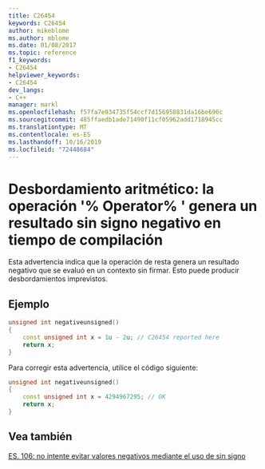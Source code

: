 ```yaml
---
title: C26454
keywords: C26454
author: mikeblome
ms.author: mblome
ms.date: 01/08/2017
ms.topic: reference
f1_keywords:
- C26454
helpviewer_keywords:
- C26454
dev_langs:
- C++
manager: markl
ms.openlocfilehash: f57fa7e934735f54ccf7d156958831da16be696c
ms.sourcegitcommit: 485ffaedb1ade71490f11cf05962add1718945cc
ms.translationtype: MT
ms.contentlocale: es-ES
ms.lasthandoff: 10/16/2019
ms.locfileid: "72448684"
---
```

# <a name="arithmetic-overflow-operator-operation-produces-a-negative-unsigned-result-at-compile-time"></a>Desbordamiento aritmético: la operación '% Operator% ' genera un resultado sin signo negativo en tiempo de compilación

  Esta advertencia indica que la operación de resta genera un resultado negativo que se evaluó en un contexto sin firmar. Esto puede producir desbordamientos imprevistos.

## <a name="example"></a>Ejemplo

```cpp
unsigned int negativeunsigned()
{
    const unsigned int x = 1u - 2u; // C26454 reported here
    return x;
}
```

Para corregir esta advertencia, utilice el código siguiente:

```cpp
unsigned int negativeunsigned()
{
    const unsigned int x = 4294967295; // OK
    return x;
}
```

## <a name="see-also"></a>Vea también
[ES. 106: no intente evitar valores negativos mediante el uso de sin signo](https://github.com/isocpp/CppCoreGuidelines/blob/master/CppCoreGuidelines.md#Res-nonnegative)
